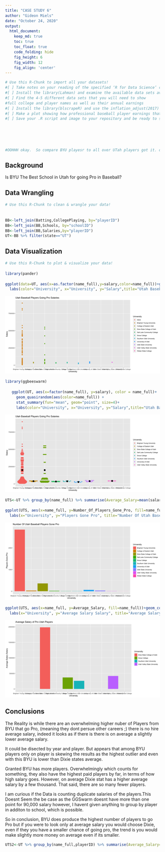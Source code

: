 ```yaml
---
title: "CASE STUDY 6"
author: "Gideon Miels"
date: "October 24, 2020"
output:
  html_document:  
    keep_md: true
    toc: true
    toc_float: true
    code_folding: hide
    fig_height: 6
    fig_width: 12
    fig_align: 'center'
---
```







```r
# Use this R-Chunk to import all your datasets!
#[ ] Take notes on your reading of the specified ‘R for Data Science’ chapter in the README.md or in a ‘.R’ script in the class task folder
#[ ] Install the library(Lahman) and examine the available data sets available
#[ ] Find the 4-5 different data sets that you will need to show
#full college and player names as well as their annual earnings
#[ ] Install the library(blscrapeR) and use the inflation_adjust(2017) function to get all earnings in 2017 dollars
#[ ] Make a plot showing how professional baseball player earnings that played baseball at BYU compared to the players from other Utah schools
#[ ] Save your .R script and image to your repository and be ready to share your code and image at the beginning of class





#OOHHH okay.  So compare BYU playesr to all over UTah players got it. okay.  
```

## Background

Is BYU The Best School in Utah for going Pro in Baseball?

## Data Wrangling


```r
# Use this R-Chunk to clean & wrangle your data!


BB<-left_join(Batting,CollegePlaying, by="playerID")
BB<-left_join(BB,Schools, by="schoolID")
BB<-left_join(BB,Salaries,by="playerID")
UT<-BB %>% filter(state=="UT")
```

## Data Visualization


```r
# Use this R-Chunk to plot & visualize your data!

library(pander)

ggplot(data=UT, aes(x=as.factor(name_full),y=salary,color=name_full))+geom_point()+geom_point(aes(x=name_full,y=mean(salary), color="black"))+
  labs(color="University", x="University", y="Salary",title="Utah Baseball Players Going Pro Salaries")
```

![](Case_Study_6_files/figure-html/plot_data-1.png)<!-- -->

```r
library(ggbeeswarm)
 
   ggplot(UT, aes(x=factor(name_full), y=salary), color = name_full)+
     geom_quasirandom(aes(color=name_full)) +
     stat_summary(fun="mean", geom="point", size=4)+
     labs(color="University", x="University", y="Salary",title="Utah Baseball Players Going Pro Salaries")
```

![](Case_Study_6_files/figure-html/plot_data-2.png)<!-- -->

```r
UTS<-UT %>% group_by(name_full) %>% summarise(Average_Salary=mean(salary), Number_Of_Players_Gone_Pro=n()) 

ggplot(UTS, aes(x=name_full, y=Number_Of_Players_Gone_Pro, fill=name_full))+geom_col()+
  labs(x="University", y="Players Gone Pro", title="Number Of Utah Baseball Players Gone Pro",fill="University")
```

![](Case_Study_6_files/figure-html/plot_data-3.png)<!-- -->

```r
ggplot(UTS, aes(x=name_full, y=Average_Salary, fill=name_full))+geom_col()+
  labs(x="University", y="Average Salary Salary", title="Average Salary of Pro Utah Players",fill="University")
```

![](Case_Study_6_files/figure-html/plot_data-4.png)<!-- -->

## Conclusions

The Reality is while there are an overwhelming higher nuber of Players from BYU that go Pro, (meaning they dont persue other careers ;) there is no hire average salary, indeed it looks as if there is there is on average a slightly lower average salary.

It could be disected by year and player. But appears that among BYU players only on player is skewing the results as the highest outlier and even with this BYU is lower than Dixie states average.

Granted BYU has more players.  Overwhelmingly which counts for something, they also have the highest paid players by far, in terms of how high salary goes.  However, on average Dixie stat has a higher average salary by a few thousand.  That said, there are so many fewer players.

I am curious if the Data is counting duplicate salaries of the players.This Doesnt Seem the be case as the GGSwarm doesnt have more than one point for 90,000 salary however, I havent given anything to group by player in additon to school, which is possible.


So in conclusion, BYU does produce the highest number of players to go Pro but if you were to look only at average salary you would choose Dixie, even if they you have a smaller chance of going pro, the trend is you would make slightly more money on average even if its smaller.


```r
UTS2<-UT %>% group_by(name_full,playerID) %>% summarise(Average_Salary=mean(salary), Number_Of_Players_Gone_Pro=n()) 
```



